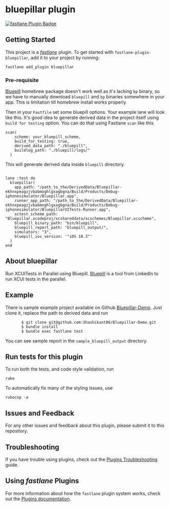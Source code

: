 # bluepillar plugin

[![fastlane Plugin Badge](https://rawcdn.githack.com/fastlane/fastlane/master/fastlane/assets/plugin-badge.svg)](https://rubygems.org/gems/fastlane-plugin-bluepillar)

## Getting Started

This project is a [_fastlane_](https://github.com/fastlane/fastlane) plugin. To get started with `fastlane-plugin-bluepillar`, add it to your project by running:



```bash
fastlane add_plugin bluepillar
```



### Pre-requisite

[Bluepill](https://github.com/linkedin/bluepill) homebrew package doesn't work well as it's lacking `bp` binary, so we have to manually download `bluepill` and `bp` binaries somewhere in your app. This is limitation till homebrew install works properly.  

Then in your `Fastfile` set some bluepill options. Your example lane will look like this. It's good idea to generate derived data in the project itself using `build for testing` option. 
You can do that using Fastlane `scan` like this 

```
scan(
    scheme: your_bluepill_scheme,
    build_for_testing: true,
    derived_data_path: "./bluepill",
    buildlog_path: "./bluepill/logs/"
  )
```
This will generate derived data inside `bluepill` directory. 



```

lane :test do
  bluepillar(
    app_path: "/path_to_the/DerivedData/Bluepillar-ekhnxpeagzjvbabmoghlgxagbgna/Build/Products/Debug-iphonesimulator/Bluepillar.app",
    runner_app_path: "/path_to_the/DerivedData/Bluepillar-ekhnxpeagzjvbabmoghlgxagbgna/Build/Products/Debug-iphonesimulator/BluepillarUITests-Runner.app",
    xctest_scheme_path: "Bluepillar.xcodeproj/xcshareddata/xcschemes/Bluepillar.xcscheme",
    bluepill_binary_path: "bin/bluepill",
    bluepill_report_path: "bluepill_output/",
    simulators: "3",
    bluepill_ios_version: '"iOS 10.3"'
  )
end

```


## About bluepillar

Run XCUITests in Parallel using Bluepill. [Bluepill](https://github.com/linkedin/bluepill) is a tool from LinkedIn to run XCUI tests in the parallel.


## Example

There is sample example project available on Github [Bluepillar-Demo](https://github.com/Shashikant86/Bluepillar-Demo). Just clone it, replace the path to derived data and run

           $ git clone git@github.com:Shashikant86/Bluepillar-Demo.git
           $ bundle install
           $ bundle exec fastlane test

You can see sample report in the  `sample_bluepill_output` directory.



## Run tests for this plugin

To run both the tests, and code style validation, run

```
rake
```

To automatically fix many of the styling issues, use
```
rubocop -a
```

## Issues and Feedback

For any other issues and feedback about this plugin, please submit it to this repository.

## Troubleshooting

If you have trouble using plugins, check out the [Plugins Troubleshooting](https://docs.fastlane.tools/plugins/plugins-troubleshooting/) guide.

## Using _fastlane_ Plugins

For more information about how the `fastlane` plugin system works, check out the [Plugins documentation](https://docs.fastlane.tools/plugins/create-plugin/).
